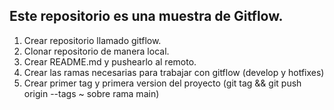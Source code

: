 ## Este repositorio es una muestra de Gitflow.

1) Crear repositorio llamado gitflow.
2) Clonar repositorio de manera local.
3) Crear README.md y pushearlo al remoto.
4) Crear las ramas necesarias para trabajar con gitflow (develop y hotfixes)
5) Crear primer tag y primera version del proyecto (git tag && git push origin --tags ~ sobre rama main)
